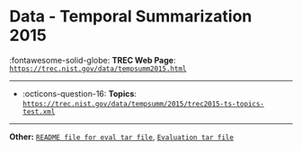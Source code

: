# Data - Temporal Summarization 2015 

:fontawesome-solid-globe: **TREC Web Page**: [`https://trec.nist.gov/data/tempsumm2015.html`](https://trec.nist.gov/data/tempsumm2015.html)

---

- :octicons-question-16: **Topics**: [`https://trec.nist.gov/data/tempsumm/2015/trec2015-ts-topics-test.xml`](https://trec.nist.gov/data/tempsumm/2015/trec2015-ts-topics-test.xml)


---

**Other:** [`README file for eval tar file`](https://trec.nist.gov/data/tempsumm/2015/README.txt), [`Evaluation tar file`](https://trec.nist.gov/data/tempsumm/2015/ts15eval.tgz)
